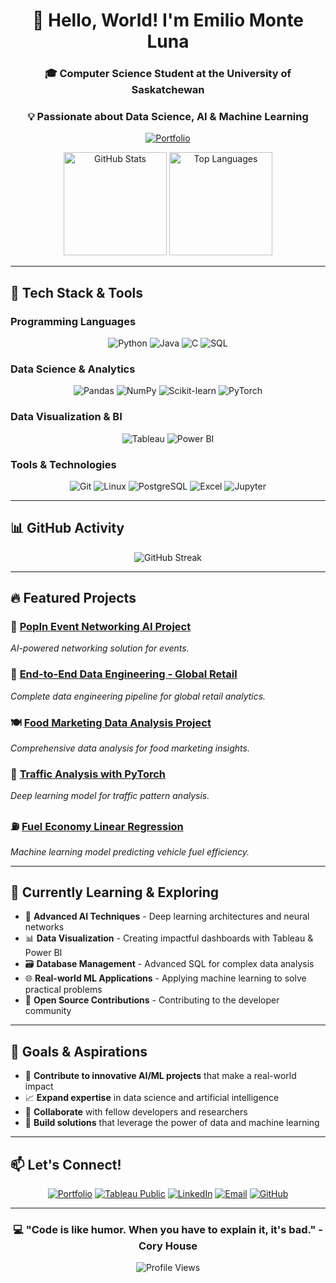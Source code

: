 <div align="center">
  
# 👋 Hello, World! I'm Emilio Monte Luna

### 🎓 Computer Science Student at the University of Saskatchewan
### 💡 Passionate about Data Science, AI & Machine Learning

[![Portfolio](https://img.shields.io/badge/Portfolio-FF5722?style=for-the-badge&logo=todoist&logoColor=white)](https://emiliomonteluna.github.io/)

<img src="https://github-readme-stats.vercel.app/api?username=EmilioMonteLuna&show_icons=true&theme=tokyonight&hide_border=true&count_private=true" alt="GitHub Stats" height="165">
<img src="https://github-readme-stats.vercel.app/api/top-langs/?username=EmilioMonteLuna&layout=compact&theme=tokyonight&hide_border=true" alt="Top Languages" height="165">

</div>

---

## 🚀 Tech Stack & Tools

### Programming Languages
<div align="center">

![Python](https://img.shields.io/badge/Python-3776AB?style=for-the-badge&logo=python&logoColor=white)
![Java](https://img.shields.io/badge/Java-ED8B00?style=for-the-badge&logo=openjdk&logoColor=white)
![C](https://img.shields.io/badge/C-00599C?style=for-the-badge&logo=c&logoColor=white)
![SQL](https://img.shields.io/badge/SQL-4479A1?style=for-the-badge&logo=postgresql&logoColor=white)

</div>

### Data Science & Analytics
<div align="center">

![Pandas](https://img.shields.io/badge/Pandas-150458?style=for-the-badge&logo=pandas&logoColor=white)
![NumPy](https://img.shields.io/badge/NumPy-013243?style=for-the-badge&logo=numpy&logoColor=white)
![Scikit-learn](https://img.shields.io/badge/Scikit--learn-F7931E?style=for-the-badge&logo=scikit-learn&logoColor=white)
![PyTorch](https://img.shields.io/badge/PyTorch-EE4C2C?style=for-the-badge&logo=pytorch&logoColor=white)

</div>

### Data Visualization & BI
<div align="center">

![Tableau](https://img.shields.io/badge/Tableau-E97627?style=for-the-badge&logo=tableau&logoColor=white)
![Power BI](https://img.shields.io/badge/Power%20BI-F2C811?style=for-the-badge&logo=powerbi&logoColor=black)

</div>

### Tools & Technologies
<div align="center">

![Git](https://img.shields.io/badge/Git-F05032?style=for-the-badge&logo=git&logoColor=white)
![Linux](https://img.shields.io/badge/Linux-FCC624?style=for-the-badge&logo=linux&logoColor=black)
![PostgreSQL](https://img.shields.io/badge/PostgreSQL-316192?style=for-the-badge&logo=postgresql&logoColor=white)
![Excel](https://img.shields.io/badge/Microsoft%20Excel-217346?style=for-the-badge&logo=microsoft-excel&logoColor=white)
![Jupyter](https://img.shields.io/badge/Jupyter-F37626?style=for-the-badge&logo=jupyter&logoColor=white)

</div>

---

## 📊 GitHub Activity

<div align="center">

![GitHub Streak](https://github-readme-streak-stats.herokuapp.com/?user=EmilioMonteLuna&theme=tokyonight&hide_border=true)

</div>

---

## 🔥 Featured Projects

### 🤖 [PopIn Event Networking AI Project](https://github.com/EmilioMonteLuna/PopInEventNetworkingAIProj)
*AI-powered networking solution for events.*

### 🏪 [End-to-End Data Engineering - Global Retail](https://github.com/EmilioMonteLuna/End-to-End-DE-Global_Retail)
*Complete data engineering pipeline for global retail analytics.*

### 🍽️ [Food Marketing Data Analysis Project](https://github.com/EmilioMonteLuna/FoodMarketing_DA_Project)
*Comprehensive data analysis for food marketing insights.*

### 🚦 [Traffic Analysis with PyTorch](https://github.com/EmilioMonteLuna/Traffic_Pytorch)
*Deep learning model for traffic pattern analysis.*

### ⛽ [Fuel Economy Linear Regression](https://github.com/EmilioMonteLuna/Fuel_Economy_LinRegression)
*Machine learning model predicting vehicle fuel efficiency.*

---

## 🌱 Currently Learning & Exploring

- 🧠 **Advanced AI Techniques** - Deep learning architectures and neural networks
- 📊 **Data Visualization** - Creating impactful dashboards with Tableau & Power BI
- 🗃️ **Database Management** - Advanced SQL for complex data analysis
- 🌐 **Real-world ML Applications** - Applying machine learning to solve practical problems
- 🔧 **Open Source Contributions** - Contributing to the developer community

---

## 🎯 Goals & Aspirations

- 🚀 **Contribute to innovative AI/ML projects** that make a real-world impact
- 📈 **Expand expertise** in data science and artificial intelligence
- 🤝 **Collaborate** with fellow developers and researchers
- 🌟 **Build solutions** that leverage the power of data and machine learning

---

## 📫 Let's Connect!

<div align="center">

[![Portfolio](https://img.shields.io/badge/Portfolio-FF5722?style=for-the-badge&logo=todoist&logoColor=white)](https://emiliomonteluna.github.io/)
[![Tableau Public](https://img.shields.io/badge/Tableau%20Public-E97627?style=for-the-badge&logo=tableau&logoColor=white)](https://public.tableau.com/app/profile/emilio.montelongo.luna/vizzes)
[![LinkedIn](https://img.shields.io/badge/LinkedIn-0077B5?style=for-the-badge&logo=linkedin&logoColor=white)](https://www.linkedin.com/in/emilio-montelongo-luna/)
[![Email](https://img.shields.io/badge/Email-D14836?style=for-the-badge&logo=gmail&logoColor=white)](mailto:emiliomonteluna@gmail.com)
[![GitHub](https://img.shields.io/badge/GitHub-100000?style=for-the-badge&logo=github&logoColor=white)](https://github.com/EmilioMonteLuna)

</div>

---

<div align="center">

### 💻 "Code is like humor. When you have to explain it, it's bad." - Cory House

![Profile Views](https://komarev.com/ghpvc/?username=EmilioMonteLuna&color=brightgreen&style=flat-square)

</div>

